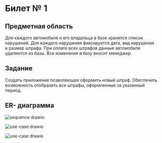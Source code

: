 # Билет № 1

## Предметная область

Для каждого автомобиля и его владельца в базе хранится список нарушений. Для каждого нарушения фиксируется дата, вид нарушения и размер штрафа. При оплате всех штрафов данные автомобиля удаляются из базы. Все изменения в базу вносит менеджер.

## Задание

Создать приложение позволяющее оформить новый штраф. Обеспечить возможность отобразить все штрафы, оформленные за указанный период.

## ER- диаграмма

![sequence drawio](https://github.com/Belozertsev-av/exam-vue/assets/65508634/f3dfc81b-41a7-4ca1-a8bf-59e7eee608a8)


![use-case drawio](https://github.com/Belozertsev-av/exam-vue/assets/65508634/37649a0d-e0fc-40fa-9e10-75b480e7ef63)


![use-case drawio](https://github.com/Belozertsev-av/exam-vue/assets/65508634/97abf657-6ba4-42ac-a03c-44c15e1c1f45)

